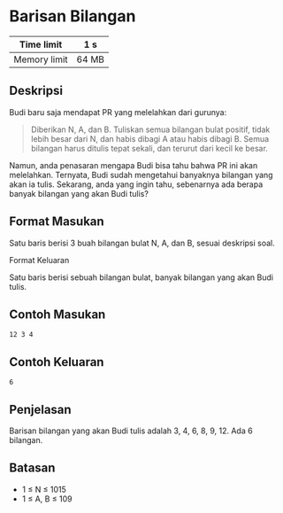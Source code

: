 # Barisan Bilangan

| Time limit | 1 s |
| --- | --- |
| Memory limit | 64 MB |

## Deskripsi

Budi baru saja mendapat PR yang melelahkan dari gurunya:

> Diberikan N, A, dan B. Tuliskan semua bilangan bulat positif, tidak lebih besar dari N, dan habis dibagi A atau habis dibagi B. Semua bilangan harus ditulis tepat sekali, dan terurut dari kecil ke besar.

Namun, anda penasaran mengapa Budi bisa tahu bahwa PR ini akan melelahkan. Ternyata, Budi sudah mengetahui banyaknya bilangan yang akan ia tulis. Sekarang, anda yang ingin tahu, sebenarnya ada berapa banyak bilangan yang akan Budi tulis?

## Format Masukan

Satu baris berisi 3 buah bilangan bulat N, A, dan B, sesuai deskripsi soal.

Format Keluaran

Satu baris berisi sebuah bilangan bulat, banyak bilangan yang akan Budi tulis.

## Contoh Masukan

    12 3 4

## Contoh Keluaran

    6

## Penjelasan

Barisan bilangan yang akan Budi tulis adalah 3, 4, 6, 8, 9, 12. Ada 6 bilangan.

## Batasan

- 1 ≤ N ≤ 1015
- 1 ≤ A, B ≤ 109
